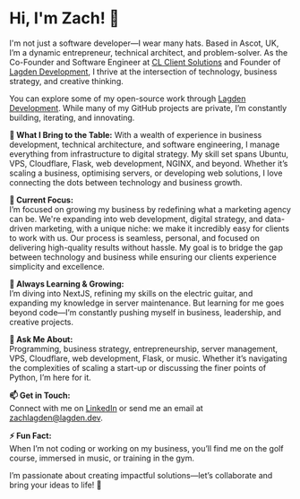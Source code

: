 # Hi, I'm Zach! 👋

I'm not just a software developer—I wear many hats. Based in Ascot, UK, I’m a dynamic entrepreneur, technical architect, and problem-solver. As the Co-Founder and Software Engineer at [CL Client Solutions](https://clclient.solutions) and Founder of [Lagden Development](https://lagden.dev), I thrive at the intersection of technology, business strategy, and creative thinking.

You can explore some of my open-source work through [Lagden Development](https://github.com/Lagden-Development). While many of my GitHub projects are private, I’m constantly building, iterating, and innovating.

**🔧 What I Bring to the Table:**
With a wealth of experience in business development, technical architecture, and software engineering, I manage everything from infrastructure to digital strategy. My skill set spans Ubuntu, VPS, Cloudflare, Flask, web development, NGINX, and beyond. Whether it’s scaling a business, optimising servers, or developing web solutions, I love connecting the dots between technology and business growth.

**🔭 Current Focus:**  
I’m focused on growing my business by redefining what a marketing agency can be. We're expanding into web development, digital strategy, and data-driven marketing, with a unique niche: we make it incredibly easy for clients to work with us. Our process is seamless, personal, and focused on delivering high-quality results without hassle. My goal is to bridge the gap between technology and business while ensuring our clients experience simplicity and excellence.

**🌱 Always Learning & Growing:**  
I’m diving into NextJS, refining my skills on the electric guitar, and expanding my knowledge in server maintenance. But learning for me goes beyond code—I’m constantly pushing myself in business, leadership, and creative projects.

**💬 Ask Me About:**  
Programming, business strategy, entrepreneurship, server management, VPS, Cloudflare, web development, Flask, or music. Whether it’s navigating the complexities of scaling a start-up or discussing the finer points of Python, I’m here for it.

**📫 Get in Touch:**  
Connect with me on [LinkedIn](https://www.linkedin.com/in/zachlagden/) or send me an email at [zachlagden@lagden.dev](mailto:zachlagden@lagden.dev).

**⚡ Fun Fact:**  
When I’m not coding or working on my business, you’ll find me on the golf course, immersed in music, or training in the gym.

I’m passionate about creating impactful solutions—let’s collaborate and bring your ideas to life! 🚀
